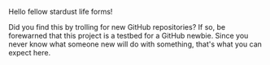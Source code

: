 Hello fellow stardust life forms!

Did you find this by trolling for new GitHub repositories?  If so, be forewarned that this project is a testbed for a GitHub newbie.  Since you never know what someone new will do with something, that's what you can expect here.
